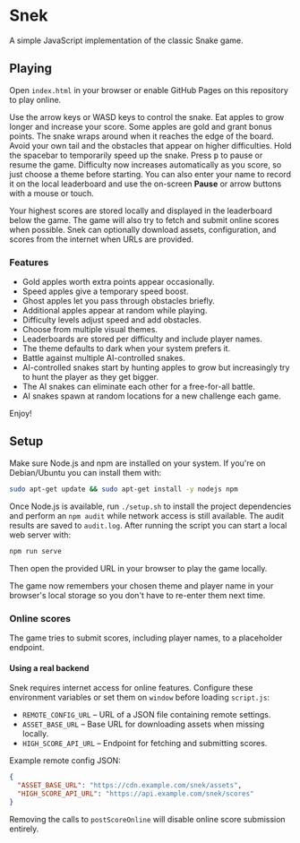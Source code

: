 # Snek

A simple JavaScript implementation of the classic Snake game.

## Playing

Open `index.html` in your browser or enable GitHub Pages on this repository to play online.

Use the arrow keys or WASD keys to control the snake. Eat apples to grow longer and increase your score. Some apples are gold and grant bonus points. The snake wraps around when it reaches the edge of the board. Avoid your own tail and the obstacles that appear on higher difficulties.
Hold the spacebar to temporarily speed up the snake. Press <kbd>p</kbd> to pause or resume the game. Difficulty now increases automatically as you score, so just choose a theme before starting.
You can also enter your name to record it on the local leaderboard and use the on-screen **Pause** or arrow buttons with a mouse or touch.

Your highest scores are stored locally and displayed in the leaderboard below the game. The game will also try to fetch and submit online scores when possible. Snek can optionally download assets, configuration, and scores from the internet when URLs are provided.

### Features

- Gold apples worth extra points appear occasionally.
- Speed apples give a temporary speed boost.
- Ghost apples let you pass through obstacles briefly.
- Additional apples appear at random while playing.
- Difficulty levels adjust speed and add obstacles.
- Choose from multiple visual themes.
- Leaderboards are stored per difficulty and include player names.
- The theme defaults to dark when your system prefers it.
- Battle against multiple AI-controlled snakes.
- AI-controlled snakes start by hunting apples to grow but increasingly try to
  hunt the player as they get bigger.
- The AI snakes can eliminate each other for a free-for-all battle.
- AI snakes spawn at random locations for a new challenge each game.

Enjoy!

## Setup

Make sure Node.js and npm are installed on your system. If you're on
Debian/Ubuntu you can install them with:

```bash
sudo apt-get update && sudo apt-get install -y nodejs npm
```

Once Node.js is available, run `./setup.sh` to install the project
dependencies and perform an `npm audit` while network access is still
available. The audit results are saved to `audit.log`. After running the
script you can start a local web server with:

```bash
npm run serve
```

Then open the provided URL in your browser to play the game locally.

The game now remembers your chosen theme and player name in your browser's
local storage so you don't have to re-enter them next time.

### Online scores

The game tries to submit scores, including player names, to a placeholder
endpoint.

#### Using a real backend

Snek requires internet access for online features. Configure these environment variables or set them on `window` before loading `script.js`:

- `REMOTE_CONFIG_URL` &ndash; URL of a JSON file containing remote settings.
- `ASSET_BASE_URL` &ndash; Base URL for downloading assets when missing locally.
- `HIGH_SCORE_API_URL` &ndash; Endpoint for fetching and submitting scores.

Example remote config JSON:

```json
{
  "ASSET_BASE_URL": "https://cdn.example.com/snek/assets",
  "HIGH_SCORE_API_URL": "https://api.example.com/snek/scores"
}
```

Removing the calls to `postScoreOnline` will disable online score submission entirely.
